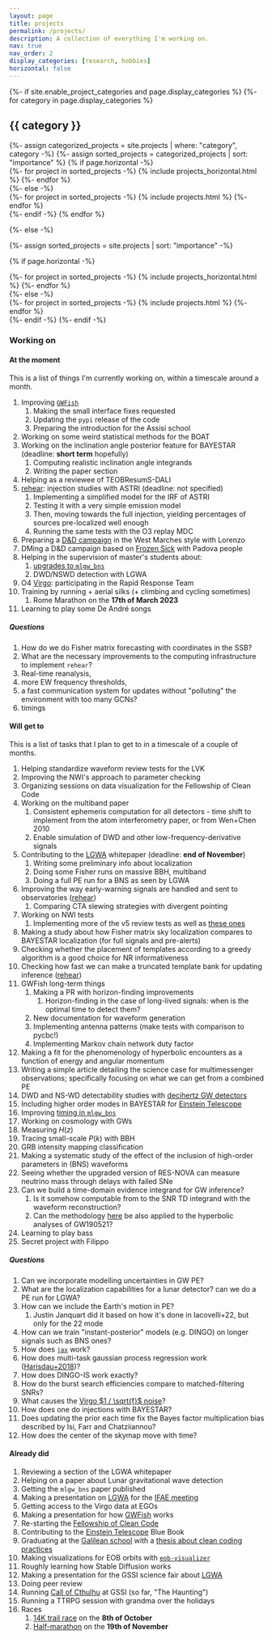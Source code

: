 ```yaml
---
layout: page
title: projects
permalink: /projects/
description: A collection of everything I'm working on.
nav: true
nav_order: 2
display_categories: [research, hobbies]
horizontal: false
---
```


<!-- pages/projects.md -->
<div class="projects">
{%- if site.enable_project_categories and page.display_categories %}
  <!-- Display categorized projects -->
  {%- for category in page.display_categories %}
  <h2 class="category">{{ category }}</h2>
  {%- assign categorized_projects = site.projects | where: "category", category -%}
  {%- assign sorted_projects = categorized_projects | sort: "importance" %}
  <!-- Generate cards for each project -->
  {% if page.horizontal -%}
  <div class="container">
    <div class="row row-cols-2">
    {%- for project in sorted_projects -%}
      {% include projects_horizontal.html %}
    {%- endfor %}
    </div>
  </div>
  {%- else -%}
  <div class="grid">
    {%- for project in sorted_projects -%}
      {% include projects.html %}
    {%- endfor %}
  </div>
  {%- endif -%}
  {% endfor %}

{%- else -%}
<!-- Display projects without categories -->
  {%- assign sorted_projects = site.projects | sort: "importance" -%}
  <!-- Generate cards for each project -->
  {% if page.horizontal -%}
  <div class="container">
    <div class="row row-cols-2">
    {%- for project in sorted_projects -%}
      {% include projects_horizontal.html %}
    {%- endfor %}
    </div>
  </div>
  {%- else -%}
  <div class="grid">
    {%- for project in sorted_projects -%}
      {% include projects.html %}
    {%- endfor %}
  </div>
  {%- endif -%}
{%- endif -%}
</div>

### Working on

#### At the moment

This is a list of things I'm currently working on, within a timescale around a month.

1. Improving [`GWFish`](https://github.com/janosch314/GWFish)
    1. Making the small interface fixes requested
    1. Updating the `pypi` release of the code
    1. Preparing the introduction for the Assisi school
1. Working on some weird statistical methods for the BOAT
1. Working on the inclination angle posterior feature for BAYESTAR (deadline: __short term__ hopefully)
    1. Computing realistic inclination angle integrands
    1. Writing the paper section
1. Helping as a reviewee of TEOBResumS-DALI
1. [rehear](rehear): injection studies with ASTRI (deadline: not specified)
    1. Implementing a simplified model for the IRF of ASTRI
    1. Testing it with a very simple emission model
    1. Then, moving towards the full injection, yielding percentages of sources pre-localized well enough
    1. Running the same tests with the O3 replay MDC
1. Preparing a [D&D campaign](DnD) in the West Marches style with Lorenzo
1. DMing a D&D campaign based on [Frozen Sick](https://www.dndbeyond.com/sources/wa/frozen-sick#FrozenSick) with Padova people
1. Helping in the supervision of master's students about: 
    1. [upgrades to `mlgw_bns`](https://github.com/jacopok/mlgw_bns/issues/8)
    1. DWD/NSWD detection with LGWA
1. O4 [Virgo](Virgo): participating in the Rapid Response Team
1. Training by running + aerial silks (+ climbing and cycling sometimes)
    1. Rome Marathon on the __17th of March 2023__ 
1. Learning to play some De André songs

##### Questions

1. How do we do Fisher matrix forecasting with coordinates in the SSB?
1. What are the necessary improvements to the computing infrastructure
  to implement `rehear`? 
  1. Real-time reanalysis, 
  1. more EW frequency thresholds, 
  1. a fast communication system for updates without "polluting" the environment with 
    too many GCNs?
  1. timings

#### Will get to

This is a list of tasks that I plan to get to in a timescale of a couple of months.

1. Helping standardize waveform review tests for the LVK
1. Improving the NWI's approach to parameter checking
1. Organizing sessions on data visualization for the Fellowship of Clean Code
1. Working on the multiband paper
    1. Consistent ephemeris computation for all detectors - time shift to implement from the atom interferometry paper, or from Wen+Chen 2010
    1. Enable simulation of DWD and other low-frequency-derivative signals
1. Contributing to the [LGWA](LGWA) whitepaper (deadline: __end of November__)
    1. Writing some preliminary info about localization
    1. Doing some Fisher runs on massive BBH, multiband
    1. Doing a full PE run for a BNS as seen by LGWA
1. Improving the way early-warning signals are handled and sent to observatories ([rehear](rehear))
    1. Comparing CTA slewing strategies with divergent pointing
1. Working on NWI tests 
    1. Implementing more of the v5 review tests as well as [these ones](https://git.ligo.org/waveforms/1-main/-/issues/10#note_851322)
1. Making a study about how Fisher matrix sky localization compares to BAYESTAR localization (for full signals and pre-alerts)
1. Checking whether the placement of templates according to a greedy algorithm is a good choice for NR informativeness
1. Checking how fast we can make a truncated template bank for updating inference ([rehear](../projects/rehear))
1. GWFish long-term things
    1. Making a PR with horizon-finding improvements
        1. Horizon-finding in the case of long-lived signals: when is the optimal time to detect them?
    1. New documentation for waveform generation
    1. Implementing antenna patterns (make tests with comparison to pycbc!)
    1. Implementing Markov chain network duty factor
1. Making a fit for the phenomenology of hyperbolic encounters as a function of energy and angular momentum
1. Writing a simple article detailing the science case for multimessenger observations; 
  specifically focusing on what we can get from a combined PE
1. DWD and NS-WD detectability studies with [decihertz GW detectors](LGWA)
1. Including higher order modes in BAYESTAR for [Einstein Telescope](ET)
1. Improving [timing in `mlgw_bns`](https://github.com/jacopok/mlgw_bns/issues/47)
1. Working on cosmology with GWs
  1. Measuring $H(z)$
  1. Tracing small-scale $P(k)$ with BBH
1. GRB intensity mapping classification
1. Making a systematic study of the effect of the inclusion of high-order parameters 
  in (BNS) waveforms
1. Seeing whether the upgraded version of RES-NOVA can measure neutrino mass through delays with failed SNe
1. Can we build a time-domain evidence integrand for GW inference?
    1. Is it somehow computable from to the SNR TD integrand with the waveform reconstruction?
    1. Can the methodology [here](https://arxiv.org/abs/2310.01544) be also applied to the hyperbolic analyses of GW190521?
1. Learning to play bass
1. Secret project with Filippo

##### Questions

1. Can we incorporate modelling uncertainties in GW PE?
  1. What are the localization capabilities for a lunar detector? can we do a PE run for LGWA?
1. How can we include the Earth's motion in PE?
    1. Justin Janquart did it based on how it's done in Iacovelli+22, but only for the 22 mode
1. How can we train "instant-posterior" models (e.g. DINGO) on longer signals
  such as BNS ones?
1. How does [`jax`](https://jax.readthedocs.io/en/latest/notebooks/quickstart.html) work?
1. How does multi-task gaussian process regression work ([Harisdau+2018](http://arxiv.org/abs/1805.03595))?
1. How does DINGO-IS work exactly?
1. How do the burst search efficiencies compare to matched-filtering SNRs?
1. What causes the [Virgo $1 / \sqrt{f}$ noise](https://wiki.virgo-gw.eu/Commissioning/MysteryOneOverSqrtFnoise)? 
1. How does one do injections with BAYESTAR?
1. Does updating the prior each time fix the Bayes factor multiplication bias described by Isi, Farr and Chatziiannou?
1. How does the center of the skymap move with time?

#### Already did

1. Reviewing a section of the LGWA whitepaper
1. Helping on a paper about Lunar gravitational wave detection
1. Getting the `mlgw_bns` paper published
1. Making a presentation on [LGWA](LGWA) for the [IFAE meeting](https://agenda.infn.it/event/34702/)
1. Getting access to the Virgo data at EGOs
1. Making a presentation for how [GWFish](https://github.com/janosch314/GWFish) works
1. Re-starting the [Fellowship of Clean Code](FoCC)
1. Contributing to the [Einstein Telescope](ET) Blue Book
1. Graduating at the [Galilean school](http://www.unipd-scuolagalileiana.it/) with a [thesis about clean coding practices](https://github.com/jacopok/clean-coding-thesis)
1. Making visualizations for EOB orbits with [`eob-visualizer`](https://github.com/jacopok/eob-visualizer)
1. Roughly learning how Stable Diffusion works
1. Making a presentation for the GSSI science fair about [LGWA](LGWA)
1. Doing peer review
1. Running [Call of Cthulhu](CoC) at GSSI (so far, "The Haunting")
1. Running a TTRPG session with grandma over the holidays
1. Races
    1. [14K trail race](https://gransasso.onehundred.run/en/2/italy) on the __8th of October__
    1. [Half-marathon](https://www.rome21k.com/en/21k-info-eng/) on the __19th of November__
